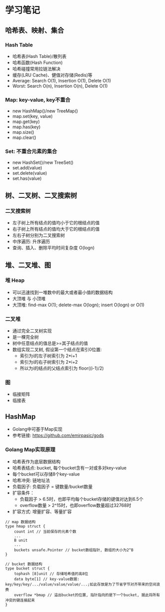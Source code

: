 # 学习笔记

## 哈希表、映射、集合

### Hash Table

- 哈希表(Hash Table)/散列表
- 哈希函数(Hash Function)
- 哈希碰撞常用拉链法解决
- 缓存(LRU Cache)、健值对存储(Redis)等
- Average: Search O(1), Insertion O(1), Delete O(1)
- Worst: Search O(n), Insertion O(n), Delete O(1)

### Map: key-value, key不重合

- new HashMap()/new TreeMap()
- map.set(key, value)
- map.get(key)
- map.has(key)
- map.size()
- map.clear()

### Set: 不重合元素的集合

- new HashSet()/new TreeSet()
- set.add(value)
- set.delete(value)
- set.has(value)

## 树、二叉树、二叉搜索树

### 二叉搜索树

- 左子树上所有结点的值均小于它的根结点的值
- 右子树上所有结点的值均大于它的根结点的值
- 左右子树分别为二叉搜索树
- 中序遍历: 升序遍历
- 查询、插入、删除平均时间复杂度 O(logn)

## 堆、二叉堆、图

### 堆 Heap

- 可以迅速找到一堆数中的最大或者最小值的数据结构
- 大顶堆 与 小顶堆
- 大顶堆: find-max O(1); delete-max O(logn); insert O(logn) or O(1)

### 二叉堆

- 通过完全二叉树实现
- 是一棵完全树
- 树中任意结点的值总是>=其子结点的值
- 数组实现二叉树, 假设第一个结点在索引0位置:
    - 索引为i的左子树索引为 2*i+1
    - 索引为i的右子树索引为 2*i+2
    - 所以为i的结点的父结点索引为 floor((i-1)/2)


### 图

- 临接矩阵
- 临接表

## HashMap

- Golang中可基于Map实现
- 参考链接: https://github.com/emirpasic/gods

### Golang Map实现原理

- 哈希表作为底层数据结构
- 哈希表结点: bucket, 每个bucket含有一对或多对key-value
- 每个bucket可以存储8个key-value
- 哈希冲突: 链地址法
- 负载因子: 负载因子 = 键数量/bucket数量
- 扩容条件：
    - 负载因子 > 6.5时，也即平均每个bucket存储的键值对达到6.5个
    - overflow数量 > 2^15时，也即overflow数量超过32768时
- 扩容方式: 增量扩容、等量扩容

```
// map 数据结构
type hmap struct {
    count int // 当前保存的元素个数
    ...
    B unit
    ...
    buckets unsafe.Pointer // bucket数组指针, 数组的大小为2^B
}

// bucket 数据结构
type bucket struct {
    tophash [8]unit // 存储哈希值的高8位
    data byte[1] // key-value数据: key/key/key/.../value/value/value/...;如此存放是为了节省字节对齐带来的空间浪费
    overflow *bmap // 溢出bucket的位置, 指针指向的是下一个bucket, 据此将所有冲突的键连接起来
}
```

